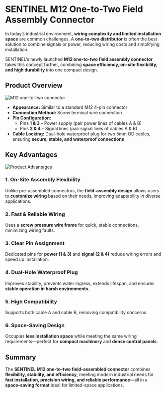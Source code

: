 # SENTINEL M12 One-to-Two Field Assembly Connector  

In today’s industrial environment, **wiring complexity and limited installation space** are common challenges. A **one-to-two distributor** is often the best solution to combine signals or power, reducing wiring costs and simplifying installation.  

SENTINEL’s newly launched **M12 one-to-two field assembly connector** takes this concept further, combining **space efficiency, on-site flexibility, and high durability** into one compact design.  

## Product Overview  
![M12 one-to-two connector](/vancheerfile/images/2023/9/2023091809313801.jpg)  

- **Appearance:** Similar to a standard M12 4-pin connector  
- **Connection Method:** Screw terminal wire connection  
- **Pin Configuration:**  
  - Pins **1 & 3** – Power supply (pair power lines of cables A & B)  
  - Pins **2 & 4** – Signal lines (pair signal lines of cables A & B)  
- **Cable Locking:** Dual-hole waterproof plug for two 5mm OD cables, ensuring **secure, stable, and waterproof connections**  

## Key Advantages  
![Product Advantages](/vancheerfile/Images/2023/9/20230918095942146.png)  

### 1. On-Site Assembly Flexibility  
Unlike pre-assembled connectors, the **field-assembly design** allows users to **customize wiring** based on their needs, improving adaptability in diverse applications.  

### 2. Fast & Reliable Wiring  
Uses a **screw pressure wire frame** for quick, stable connections, minimizing wiring faults.  

### 3. Clear Pin Assignment  
Dedicated pins for **power (1 & 3)** and **signal (2 & 4)** reduce wiring errors and speed up installation.  

### 4. Dual-Hole Waterproof Plug  
Improves stability, prevents water ingress, extends lifespan, and ensures **stable operation in harsh environments**.  

### 5. High Compatibility  
Supports both cable A and cable B, removing compatibility concerns.  

### 6. Space-Saving Design  
Occupies **less installation space** while meeting the same wiring requirements—perfect for **compact machinery** and **dense control panels**.  

## Summary  
The **SENTINEL M12 one-to-two field-assembled connector** combines **flexibility, stability, and efficiency**, meeting modern industrial needs for **fast installation, precision wiring, and reliable performance**—all in a **space-saving format** ideal for limited-space applications.  
